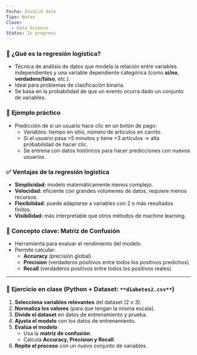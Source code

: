 ```yaml
---
Fecha: Invalid date
Tipo: Notas
Clase:
  - Data Science
Status: In progress
---
```

### 📌 ¿Qué es la regresión logística?

- Técnica de análisis de datos que modela la relación entre variables independientes y una variable dependiente categórica (como **sí/no**, **verdadero/falso**, etc.).
- Ideal para problemas de clasificación binaria.
- Se basa en la probabilidad de que un evento ocurra dado un conjunto de variables.

### 🎯 **Ejemplo práctico**

- Predicción de si un usuario hace clic en un botón de pago:
    - Variables: tiempo en sitio, número de artículos en carrito.
    - Si el usuario pasa >5 minutos y tiene >3 artículos → alta probabilidad de hacer clic.
    - Se entrena con datos históricos para hacer predicciones con nuevos usuarios.

### ✅ **Ventajas de la regresión logística**

- **Simplicidad:** modelo matemáticamente menos complejo.
- **Velocidad:** eficiente con grandes volúmenes de datos, requiere menos recursos.
- **Flexibilidad:** puede adaptarse a variables con 2 o más resultados finitos.
- **Visibilidad:** más interpretable que otros métodos de machine learning.

### 🧠 **Concepto clave: Matriz de Confusión**

- Herramienta para evaluar el rendimiento del modelo.
- Permite calcular:
    - **Accuracy** (precisión global)
    - **Precision** (verdaderos positivos entre todos los positivos predichos)
    - **Recall** (verdaderos positivos entre todos los positivos reales)

---

### 🧪 **Ejercicio en clase (Python + Dataset:** `**diabetes2.csv**`**)**

1. **Selecciona variables relevantes** del dataset (2 o 3).
2. **Normaliza los valores** (para que tengan la misma escala).
3. **Divide el dataset** en datos de entrenamiento y prueba.
4. **Ajusta el modelo** con los datos de entrenamiento.
5. **Evalúa el modelo**:
    - Usa la **matriz de confusión**.
    - Calcula **Accuracy, Precision y Recall**.
6. **Repite el proceso** con un nuevo conjunto de variables.
